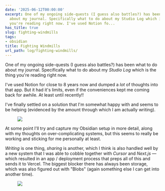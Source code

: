 ```yaml
---
date: '2025-06-12T00:00:00'
excerpt: One of my ongoing side-quests (I guess also battles?) has been what to do
  about my journal. Specifically what to do about my Studio Log which is the thing
  you're reading right now. I've used Notion fo...
has_title: true
slug: fighting-windmills
tags:
- obsidian
title: Fighting Windmills
url_path: log/fighting-windmills/
---
```


One of my ongoing side-quests (I guess also battles?) has been what to do about my journal. Specifically what to do about my *Studio Log* which is the thing you're reading right now.

I've used Notion for close to 8 years now and dumped a *lot* of thoughts into that app. But it had it's limits, even if the conveniences kept me coming back for awhile. At least until recently!!

I've finally settled on a solution that I'm somewhat happy with and seems to be helping (evidenced by the amount through which I am actually writing).

<figure>
<img src="https://mp1ewwuojwmnpxpy.public.blob.vercel-storage.com/image_1750439125895-qzml4caRnDblJ9T50CON78uX8TGZod.webp" width="auto">
<figcaption></figcaption>
</figure>
At some point I'll try and capture my Obsidian setup in more detail, along with my thoughts on over-complicating systems, but this seems to really be working and sticking for me personally at least.

_Writing_ is one thing, _sharing_ is another, which I think is also handled well by a new system that I was able to cobble together with _Cursor_ and _Next.js_ — which resulted in an app / deployment process that preps all of this and sends it to Vercel. The biggest blocker there has always been storage, which was also figured out with "Blobs" (again something else I can get into another time).

<figure>
<img src="https://mp1ewwuojwmnpxpy.public.blob.vercel-storage.com/image_1750825287046-E6HPOmIk9vYYbU7FaoHXI7rJlVb8yx.webp" width="auto">
<figcaption></figcaption>
</figure>